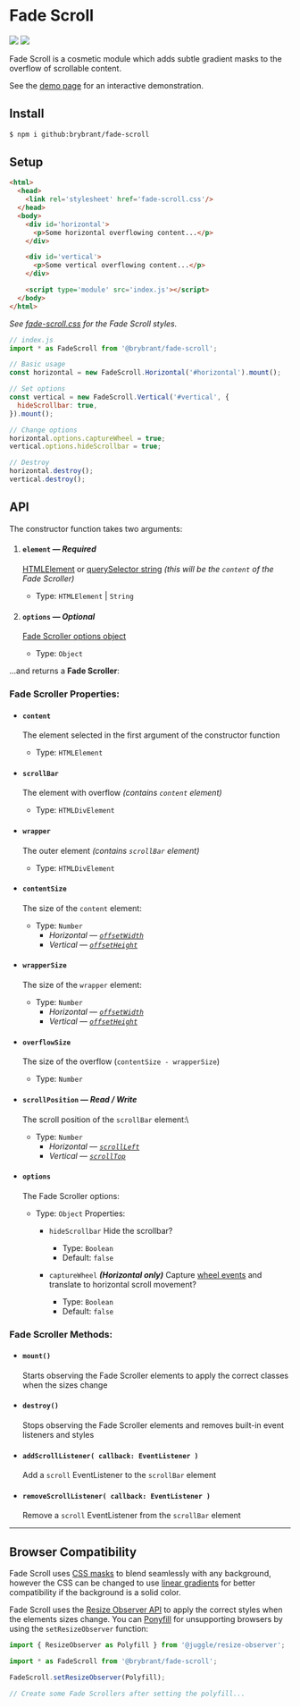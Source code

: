 # Fade Scroll

<img src='https://img.shields.io/badge/gzipped-1.17_KB-blue'> <img src='https://img.shields.io/badge/dependencies-0-292'>

Fade Scroll is a cosmetic module which adds subtle gradient masks to the overflow of scrollable content.

See the [demo page](https://brybrant.github.io/fade-scroll/) for an interactive demonstration.

## Install

```bash
$ npm i github:brybrant/fade-scroll
```

## Setup

```html
<html>
  <head>
    <link rel='stylesheet' href='fade-scroll.css'/>
  </head>
  <body>
    <div id='horizontal'>
      <p>Some horizontal overflowing content...</p>
    </div>

    <div id='vertical'>
      <p>Some vertical overflowing content...</p>
    </div>

    <script type='module' src='index.js'></script>
  </body>
</html>
```

*See [fade-scroll.css](./dist/fade-scroll.css) for the Fade Scroll styles.*

```js
// index.js
import * as FadeScroll from '@brybrant/fade-scroll';

// Basic usage
const horizontal = new FadeScroll.Horizontal('#horizontal').mount();

// Set options
const vertical = new FadeScroll.Vertical('#vertical', {
  hideScrollbar: true,
}).mount();

// Change options
horizontal.options.captureWheel = true;
vertical.options.hideScrollbar = true;

// Destroy
horizontal.destroy();
vertical.destroy();
```

## API

The constructor function takes two arguments:

1. #### `element` &mdash; *Required*
    [HTMLElement](https://mdn.io/HTMLElement) or [querySelector string](https://mdn.io/querySelector) *(this will be the `content` of the Fade Scroller)*
    - Type: `HTMLElement` | `String`

2. #### `options` &mdash; *Optional*
    [Fade Scroller options object](#options)
    - Type: `Object`

...and returns a **Fade Scroller**:

### Fade Scroller Properties:

- #### `content`
  The element selected in the first argument of the constructor function
  - Type: `HTMLElement`

- #### `scrollBar`
  The element with overflow *(contains `content` element)*
  - Type: `HTMLDivElement`

- #### `wrapper`
  The outer element *(contains `scrollBar` element)*
  - Type: `HTMLDivElement`

- #### `contentSize`
  The size of the `content` element:
  - Type: `Number`
    - *Horizontal &mdash; [`offsetWidth`](https://mdn.io/offsetWidth)*
    - *Vertical &mdash; [`offsetHeight`](https://mdn.io/offsetHeight)*

- #### `wrapperSize`
  The size of the `wrapper` element:
  - Type: `Number`
    - *Horizontal &mdash; [`offsetWidth`](https://mdn.io/offsetWidth)*
    - *Vertical &mdash; [`offsetHeight`](https://mdn.io/offsetHeight)*

- #### `overflowSize`
  The size of the overflow (`contentSize - wrapperSize`)
  - Type: `Number`

- #### `scrollPosition` &mdash; *Read / Write*
  The scroll position of the `scrollBar` element:\
  - Type: `Number`
    - *Horizontal &mdash; [`scrollLeft`](https://mdn.io/scrollLeft)*
    - *Vertical &mdash; [`scrollTop`](https://mdn.io/scrollTop)*

- #### `options`
  The Fade Scroller options:
  - Type: `Object`
    Properties:
    - `hideScrollbar`
      Hide the scrollbar?
      - Type: `Boolean`
      - Default: `false`
  
    - `captureWheel` ***(Horizontal only)***
      Capture [wheel events](https://mdn.io/WheelEvent) and translate to horizontal scroll movement?
      - Type: `Boolean`
      - Default: `false`

### Fade Scroller Methods:

- #### `mount()`
  Starts observing the Fade Scroller elements to apply the correct classes when the sizes change

- #### `destroy()`
  Stops observing the Fade Scroller elements and removes built-in event listeners and styles

- #### `addScrollListener( callback: EventListener )`
  Add a `scroll` EventListener to the `scrollBar` element

- #### `removeScrollListener( callback: EventListener )`
  Remove a `scroll` EventListener from the `scrollBar` element

---

## Browser Compatibility

Fade Scroll uses [CSS masks](https://caniuse.com/css-masks) to blend seamlessly with any background, however the CSS can be changed to use [linear gradients](https://caniuse.com/css-gradients) for better compatibility if the background is a solid color.

Fade Scroll uses the [Resize Observer API](https://caniuse.com/resizeobserver) to apply the correct styles when the elements sizes change. You can [Ponyfill](https://ponyfill.com/) for unsupporting browsers by using the `setResizeObserver` function:

```js
import { ResizeObserver as Polyfill } from '@juggle/resize-observer';

import * as FadeScroll from '@brybrant/fade-scroll';

FadeScroll.setResizeObserver(Polyfill);

// Create some Fade Scrollers after setting the polyfill...
```
